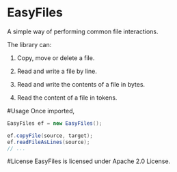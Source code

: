 # EasyFiles
A simple way of performing common file interactions.

The library can:

1. Copy, move or delete a file.

2. Read and write a file by line.

3. Read and write the contents of a file in bytes.

4. Read the content of a file in tokens.

#Usage
Once imported,
```Java
EasyFiles ef = new EasyFiles();

ef.copyFile(source, target);
ef.readFileAsLines(source);
// ...
```

#License
EasyFiles is licensed under Apache 2.0 License.
